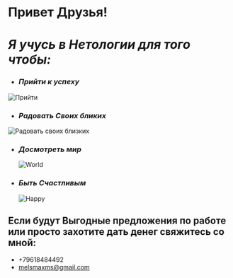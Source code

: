 # Привет Друзья!

_Я учусь в Нетологии для того чтобы:_
=
+ ### *Прийти к успеху*
![Прийти][def2]

+ ### *Радовать Своих бликих*
  
![Радовать своих близких][def]

[def]: https://sun9-23.userapi.com/impg/bfAAzxhhutyrax8aApWQhLadHZe7960DCGQI2Q/bOd0Nnt7cX0.jpg?size=810x1080&quality=95&sign=07e7aaed6d521d76050c4f0c7f73e0a4&type=album
[def2]: https://a.d-cd.net/49acb5as-960.jpg

+ ### *Досмотреть мир*
   ![World][def4]

+ ### *Быть Счастливым*
   ![Happy][def3]

[def3]: https://sun9-47.userapi.com/impg/lmLeyHlpoPqWzWEJPeAke5PRm7XDFRbTNIah-Q/NUGZcqf0rUM.jpg?size=810x1080&quality=95&sign=fe6cb1390eb1ebf07265a7514a58d044&type=album
[def4]: https://sun9-7.userapi.com/impg/zC0eFUUk_KI3Y0bFazY64OA114xFlwpdHOz-9A/9SWs0X6SuE8.jpg?size=1280x718&quality=95&sign=109abb6cebb9a8ee6c1eac0ee8a8de61&type=album

## Если будут Выгодные предложения по работе или просто захотите дать денег свяжитесь со мной:

+ +79618484492
+ melsmaxms@gmail.com